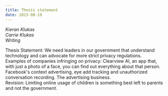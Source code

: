 ```yaml
---
title: Thesis statement
date: 2023-08-19
---
```


*Kieran Klukas*  
*Carrie Klukas*  
*Writing*  


Thesis Statement: We need leaders in our government that understand technology and can advocate for more strict privacy regulations.  
Examples of companies infringing on privacy: Clearview AI, an app that, with just a photo of a face, you can find out everything about that person. Facebook's context advertising, eye add tracking and unauthorized conversation recording. The advertising business.  
Revision: Limiting online usage of children is something best left to parents and not the government.